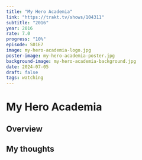 ```yaml
---
title: "My Hero Academia"
link: "https://trakt.tv/shows/104311"
subtitle: "2016"
year: 2016
rate: 7.0
progress: "10%"
episode: S01E7
image: my-hero-academia-logo.jpg
poster-image: my-hero-academia-poster.jpg
background-image: my-hero-academia-background.jpg
date: 2024-07-05
draft: false
tags: watching
---
```


# My Hero Academia

## Overview



## My thoughts

